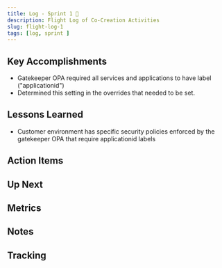 ```yaml
---
title: Log - Sprint 1 🛫
description: Flight Log of Co-Creation Activities
slug: flight-log-1
tags: [log, sprint ]
---
```


## Key Accomplishments

- Gatekeeper OPA required all services and applications to have label ("applicationid")
- Determined this setting in the overrides that needed to be set.

## Lessons Learned

- Customer environment has specific security policies enforced by the gatekeeper OPA that require applicationid labels

## Action Items


## Up Next

## Metrics


## Notes




## Tracking
